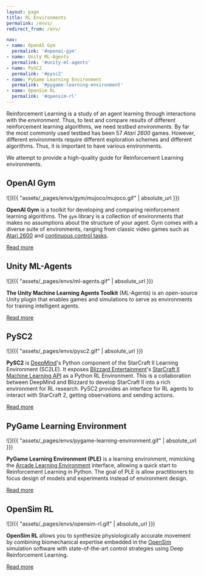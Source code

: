 ```yaml
---
layout: page
title: RL Environments
permalink: /envs/
redirect_from: /env/

nav:
- name: OpenAI Gym
  permalink: '#openai-gym'
- name: Unity ML-Agents
  permalink: '#unity-ml-agents'
- name: PySC2
  permalink: '#pysc2'
- name: PyGame Learning Environment
  permalink: '#pygame-learning-environment'
- name: OpenSim RL
  permalink: '#opensim-rl'
---
```


Reinforcement Learning is a study of an agent learning through interactions with the *environment*.  Thus, to test and compare results of different reinforcement learning algorithms, we need *testbed environments*. By far the most commonly used testbed has been 57 *Atari 2600* games. However, different environments require different exploration schemes and different algorithms. Thus, it is important to have various environments.

We attempt to provide a high-quality guide for Reinforcement Learning environments.



## OpenAI Gym

![]({{ "assets/_pages/envs/gym/mujoco/mujoco.gif" | absolute_url }})

**OpenAI Gym** is a toolkit for developing and comparing reinforcement learning algorithms. The `gym` library is  a collection of environments that makes no assumptions about the structure of your agent. Gym comes with a diverse suite of environments, ranging from classic video games such as [Atari 2600](/envs/gym#atari-2600) and [continuous control tasks](/envs/gym#mujoco).

<a class="mdl-button mdl-js-button mdl-button--raised mdl-js-ripple-effect mdl-button--colored" href="/envs/gym">
Read more
</a>


## Unity ML-Agents

![]({{ "assets/_pages/envs/ml-agents.gif" | absolute_url }})

**The Unity Machine Learning Agents Toolkit** (ML-Agents) is an open-source Unity plugin that enables games and simulations to serve as environments for training intelligent agents.

<a class="mdl-button mdl-js-button mdl-button--raised mdl-js-ripple-effect mdl-button--colored" href="https://github.com/Unity-Technologies/ml-agents/blob/master/docs/Readme.md">
Read more
</a>



## PySC2

![]({{ "assets/_pages/envs/pysc2.gif" | absolute_url }})

**PySC2** is [DeepMind](http://deepmind.com/)'s Python component of the StarCraft II Learning Environment (SC2LE). It exposes [Blizzard Entertainment](http://blizzard.com/)'s [StarCraft II Machine Learning API](https://github.com/Blizzard/s2client-proto) as a Python RL Environment. This is a collaboration between DeepMind and Blizzard to develop StarCraft II into a rich environment for RL research. PySC2 provides an interface for RL agents to interact with StarCraft 2, getting observations and sending actions.

<a class="mdl-button mdl-js-button mdl-button--raised mdl-js-ripple-effect mdl-button--colored" href="https://github.com/deepmind/pysc2">
Read more
</a>


## PyGame Learning Environment

![]({{ "assets/_pages/envs/pygame-learning-environment.gif" | absolute_url }})

**PyGame Learning Environment (PLE)** is a learning environment, mimicking the [Arcade Learning Environment](https://github.com/mgbellemare/Arcade-Learning-Environment) interface, allowing a quick start to Reinforcement Learning in Python. The goal of PLE is allow practitioners to focus design of models and experiments instead of environment design.

<a class="mdl-button mdl-js-button mdl-button--raised mdl-js-ripple-effect mdl-button--colored" href="https://github.com/ntasfi/PyGame-Learning-Environment">
Read more
</a>


## OpenSim RL

![]({{ "assets/_pages/envs/opensim-rl.gif" | absolute_url }})

**OpenSim RL** allows you to synthesize physiologically accurate movement by combining biomechanical expertise embedded in the [OpenSim](http://opensim.stanford.edu/) simulation software with state-of-the-art control strategies using Deep Reinforcement Learning.

<a class="mdl-button mdl-js-button mdl-button--raised mdl-js-ripple-effect mdl-button--colored" href="http://osim-rl.stanford.edu/docs/home/">
Read more
</a>
